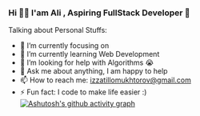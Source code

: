 ### Hi 👋🏽 I'am Ali ,  Aspiring FullStack Developer 🚀


Talking about Personal Stuffs:

- 🔭 I’m currently focusing on 
- 🌱 I’m currently learning Web Development
- 🤔 I’m looking for help with Algorithms 😭
- 💬 Ask me about anything, I am happy to help
- 📫 How to reach me: izzatillomukhtorov@gmail.com
- ⚡ Fun fact: I code to make life easier :)
[![Ashutosh's github activity graph](https://activity-graph.herokuapp.com/graph?username=alimukhtor&bg_color=0d1117&color=4aa6df&line=4aa6df&point=e3f2fd&area=true&hide_border=true)](https://github.com/ashutosh00710/github-readme-activity-graph)



